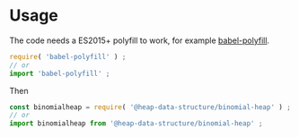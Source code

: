 # Usage

The code needs a ES2015+ polyfill to work, for example
[babel-polyfill](https://babeljs.io/docs/usage/polyfill).
```js
require( 'babel-polyfill' ) ;
// or
import 'babel-polyfill' ;
```

Then
```js
const binomialheap = require( '@heap-data-structure/binomial-heap' ) ;
// or
import binomialheap from '@heap-data-structure/binomial-heap' ;
```
